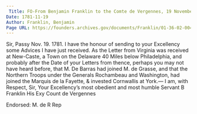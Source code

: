 ```yaml
---
 Title: FO-From Benjamin Franklin to the Comte de Vergennes, 19 November 1781
Date: 1781-11-19
Author: Franklin, Benjamin
Page URL: https://founders.archives.gov/documents/Franklin/01-36-02-0043
---
```


Sir,
Passy Nov. 19. 1781.
I have the honour of sending to your Excellency some Advices I have just received. As the Letter from Virginia was received at New-Caste, a Town on the Delaware 40 Miles below Philadelphia, and probably after the Date of your Letters from thence, perhaps you may not have heard before, that M. De Barras had joined M. de Grasse, and that the Northern Troops under the Generals Rochambeau and Washington, had joined the Marquis de la Fayette, & invested Cornwallis at York.—
I am, with Respect, Sir, Your Excellency’s most obedient and most humble Servant
B Franklin
His Exy Count de Vergennes
 
Endorsed: M. de R Rep

